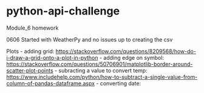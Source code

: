 # python-api-challenge
Module_6 homework

0606
Started with WeatherPy and no issues up to creating the csv

Plots
    - adding grid: https://stackoverflow.com/questions/8209568/how-do-i-draw-a-grid-onto-a-plot-in-python
    - adding edge on symbol: https://stackoverflow.com/questions/50706901/matplotlib-border-around-scatter-plot-points
    - subracting a value to convert temp: https://www.includehelp.com/python/how-to-subtract-a-single-value-from-column-of-pandas-dataframe.aspx
    - converting date: 